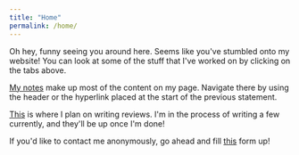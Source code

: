 ```yaml
---
title: "Home"
permalink: /home/
---
```


Oh hey, funny seeing you around here. Seems like you've stumbled onto my website! You can look at some of the stuff that I've worked on by clicking on the tabs above.

[My notes](/notes) make up most of the content on my page. Navigate there by using the header or the hyperlink placed at the start of the previous statement.

[This](/reviews/) is where I plan on writing reviews. I'm in the process of writing a few currently, and they'll be up once I'm done!

If you'd like to contact me anonymously, go ahead and fill [this](https://docs.google.com/forms/d/e/1FAIpQLSd5FgjzRRbi8j6NfsO8pb8dE2JttMiix6oT3qJOsXya-Oq8qQ/viewform?usp=sf_link) form up!